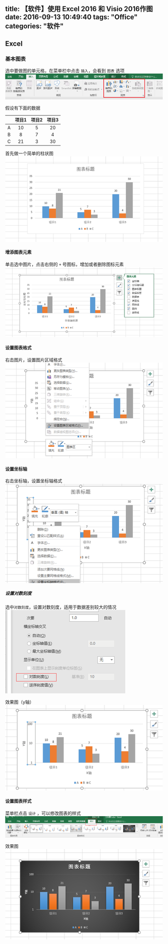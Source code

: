 title: 【软件】使用 Excel 2016 和 Visio 2016作图
date: 2016-09-13 10:49:40
tags: "Office"
categories: "软件"
---
## Excel
### 基本图表

选中要做图的单元格，在菜单栏中点击 `插入`，会看到 `图表` 选项
![](/images/excel/01.png)

<!-- more -->

假设有下面的数据

|  | 项目1 | 项目2 | 项目3|
|:-------:|:------:|:----:|:----:|
| A | 10 | 5 | 20 |
| B | 8  | 7 | 4  |
| C | 21 | 3 | 30 |

首先做一个简单的柱状图
![](/images/excel/02.png)

#### 增添图表元素
单击选中图片，点击右侧的 `+` 号图标，增加或者删除图标元素
![](/images/excel/03.png)

#### 设置图表格式
右击图片，设置图片区域格式
![](/images/excel/04.png)

#### 设置坐标轴
右击坐标轴，设置坐标轴格式
![](/images/excel/05.png)

##### 设置对数刻度
选中`对数刻度`，设置对数刻度，适用于数据差别较大的情况
![](/images/excel/06.png)

效果图（y轴）
![](/images/excel/07.png)

#### 设置图表样式
菜单栏点击 `设计` ，可以修改图表的样式
![](/images/excel/08.png)

效果图
![](/images/excel/09.png)
